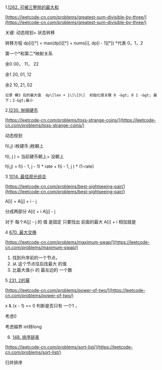 1.[1262. 可被三整除的最大和](https://leetcode-cn.com/problems/greatest-sum-divisible-by-three/)

[https://leetcode-cn.com/problems/greatest-sum-divisible-by-three/](https://leetcode-cn.com/problems/greatest-sum-divisible-by-three/)

关键: 动态规划+ 状态转移

转移方程 dp\[i\]\[\*\] = max\(dp\[i\]\[\*\] + nums\[i\], dp\[i - 1\]\[\*\]\)     \*代表 0，1，2

第一个\*和第二\*映射关系

余0    00， 11， 22

余1  20,  01, 12

余2  10, 21, 02

```
记录 模3 后的最大值  dp\[len + 1\]\[3\]  初始化很关键 0 -&gt; 0 1 -&gt; 最下；2-&gt;最小 
```

2.[1230. 抛掷硬币](https://leetcode-cn.com/problems/toss-strange-coins/)

[https://leetcode-cn.com/problems/toss-strange-coins/](https://leetcode-cn.com/problems/toss-strange-coins/)

动态规划

f\(i,j\) i枚硬币  j枚朝上

f\(i, j \) = 当前硬币朝上+ 没朝上

f\(i,j\) = f\(i - 1, j - 1\) \* rate + f\(i - 1, j \) \* \(1-rate\)

3 [1014. 最佳观光组合](https://leetcode-cn.com/problems/best-sightseeing-pair/)

[https://leetcode-cn.com/problems/best-sightseeing-pair/](https://leetcode-cn.com/problems/best-sightseeing-pair/)

A\[i\] + A\[j\] + i - j

分成两部分   A\[i\] + i    A\[j\] - j

对于 每个A\[j\] - j 的 值 是固定 只要找出 前面的最大  A\[i\] + i    相加就是

4 [670. 最大交换](https://leetcode-cn.com/problems/maximum-swap/)

[https://leetcode-cn.com/problems/maximum-swap/](https://leetcode-cn.com/problems/maximum-swap/)

1. 找到升序前的一个节点，
2. 从 这个节点往后找最大 的值
3. 比最大值小 的 最左边的 一个数

5 [231. 2的幂](https://leetcode-cn.com/problems/power-of-two/)

[https://leetcode-cn.com/problems/power-of-two/](https://leetcode-cn.com/problems/power-of-two/)

x & \(x - 1\) == 0 判断是否只有 一个1  ，

考虑0

考虑越界 int转long



6. [148. 排序链表](https://leetcode-cn.com/problems/sort-list/)

[https://leetcode-cn.com/problems/sort-list/](https://leetcode-cn.com/problems/sort-list/)



归并排序

